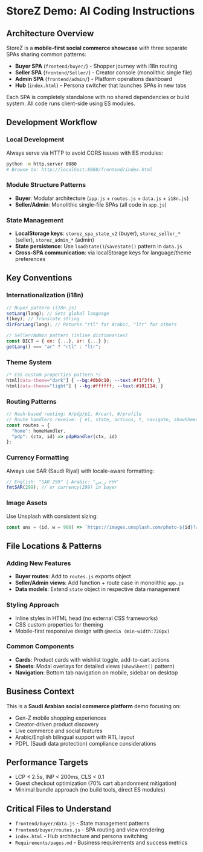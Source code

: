 # StoreZ Demo: AI Coding Instructions

## Architecture Overview

StoreZ is a **mobile-first social commerce showcase** with three separate SPAs sharing common patterns:
- **Buyer SPA** (`frontend/buyer/`) - Shopper journey with i18n routing
- **Seller SPA** (`frontend/Seller/`) - Creator console (monolithic single file)
- **Admin SPA** (`frontend/admin/`) - Platform operations dashboard
- **Hub** (`index.html`) - Persona switcher that launches SPAs in new tabs

Each SPA is completely standalone with no shared dependencies or build system. All code runs client-side using ES modules.

## Development Workflow

### Local Development
Always serve via HTTP to avoid CORS issues with ES modules:
```bash
python -m http.server 8080
# Browse to: http://localhost:8080/frontend/index.html
```

### Module Structure Patterns
- **Buyer**: Modular architecture (`app.js` + `routes.js` + `data.js` + `i18n.js`)
- **Seller/Admin**: Monolithic single-file SPAs (all code in `app.js`)

### State Management
- **LocalStorage keys**: `storez_spa_state_v2` (buyer), `storez_seller_*` (seller), `storez_admin_*` (admin)
- **State persistence**: Use `loadState()`/`saveState()` pattern in `data.js`
- **Cross-SPA communication**: via localStorage keys for language/theme preferences

## Key Conventions

### Internationalization (i18n)
```javascript
// Buyer pattern (i18n.js)
setLang(lang); // Sets global language
t(key); // Translate string
dirForLang(lang); // Returns "rtl" for Arabic, "ltr" for others

// Seller/Admin pattern (inline dictionaries)
const DICT = { en: {...}, ar: {...} };
getLang() === "ar" ? "rtl" : "ltr";
```

### Theme System
```css
/* CSS custom properties pattern */
html[data-theme="dark"] { --bg:#0b0c10; --text:#f1f3f4; }
html[data-theme="light"] { --bg:#ffffff; --text:#101114; }
```

### Routing Patterns
```javascript
// Hash-based routing: #/pdp/p1, #/cart, #/profile
// Route handlers receive: { el, state, actions, t, navigate, showSheet }
const routes = { 
  "home": homeHandler,
  "pdp": (ctx, id) => pdpHandler(ctx, id) 
};
```

### Currency Formatting
Always use SAR (Saudi Riyal) with locale-aware formatting:
```javascript
// English: "SAR 299" | Arabic: "٢٩٩ ر.س"
fmtSAR(299); // or currency(299) in buyer
```

### Image Assets
Use Unsplash with consistent sizing:
```javascript
const uns = (id, w = 900) => `https://images.unsplash.com/photo-${id}?auto=format&fit=crop&w=${w}&q=70`;
```

## File Locations & Patterns

### Adding New Features
- **Buyer routes**: Add to `routes.js` exports object
- **Seller/Admin views**: Add function + route case in monolithic `app.js`
- **Data models**: Extend `state` object in respective data management

### Styling Approach
- Inline styles in HTML head (no external CSS frameworks)
- CSS custom properties for theming
- Mobile-first responsive design with `@media (min-width:720px)`

### Common Components
- **Cards**: Product cards with wishlist toggle, add-to-cart actions
- **Sheets**: Modal overlays for detailed views (`showSheet()` pattern)
- **Navigation**: Bottom tab navigation on mobile, sidebar on desktop

## Business Context

This is a **Saudi Arabian social commerce platform** demo focusing on:
- Gen-Z mobile shopping experiences
- Creator-driven product discovery
- Live commerce and social features
- Arabic/English bilingual support with RTL layout
- PDPL (Saudi data protection) compliance considerations

## Performance Targets
- LCP ≤ 2.5s, INP < 200ms, CLS < 0.1
- Guest checkout optimization (70% cart abandonment mitigation)
- Minimal bundle approach (no build tools, direct ES modules)

## Critical Files to Understand
- `frontend/buyer/data.js` - State management patterns
- `frontend/buyer/routes.js` - SPA routing and view rendering
- `index.html` - Hub architecture and persona switching
- `Requirements/pages.md` - Business requirements and success metrics
